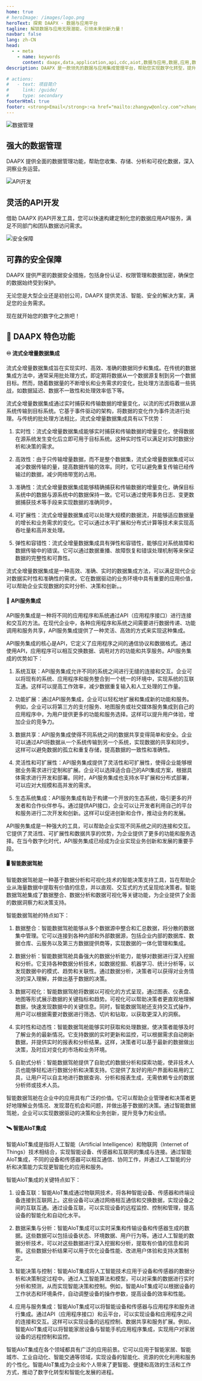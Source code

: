 ```yaml
---
home: true
# heroImage: /images/logo.png
heroText: 探索 DAAPX - 数据与应用平台
tagline: 解锁数据与应用无限潜能，引领未来创新力量！
navbar: false
lang: zh-CN
head:
  - - meta
    - name: keywords
      content: daapx,data,application,api,cdc,aiot,数据与应用,数据,应用,数据集成,应用集成,服务集成,物联网
description: DAAPX 是一款领先的数据与应用集成管理平台，帮助您实现数字化转型，提升业务效率和创新能力。     

# actions:
#   - text: 项目简介
#     link: /guide/
#     type: secondary
footerHtml: true
footer: <strong>Email</strong>:<a href="mailto:zhangyw@onlcy.com">zhangyw@onlcy.com</a> | <span>Copyright © 2023-present DaapX.com</span>
---
```


<div class="features">
  <div class="feature">
    <img src="/images/data_icon.png" alt="数据管理">
    <h2>强大的数据管理</h2>
    <p>DAAPX 提供全面的数据管理功能，帮助您收集、存储、分析和可视化数据，深入洞察业务运营。</p>
  </div>
  <div class="feature">
    <img src="/images/app_icon.png" alt="API开发">
    <h2>灵活的API开发</h2>
    <p>借助 DAAPX 的API开发工具，您可以快速构建定制化您的数据应用API服务，满足不同部门和团队数据访问需求。</p>
  </div>
  <div class="feature">
    <img src="/images/security_icon.png" alt="安全保障">
    <h2>可靠的安全保障</h2>
    <p>DAAPX 提供严密的数据安全措施，包括身份认证、权限管理和数据加密，确保您的数据始终受到保护。</p>
  </div>
</div>

<p>无论您是大型企业还是初创公司，DAAPX 提供灵活、智能、安全的解决方案，满足您的业务需求。</p>
<p>现在就开始您的数字化之旅吧！</p>



## :rocket:	DAAPX 特色功能

#### :infinity:	流式全增量数据集成

流式全增量数据集成旨在实现实时、高效、准确的数据同步和集成。在传统的数据集成方法中，通常采用批处理方式，即定期将数据从一个数据源复制到另一个数据目标。然而，随着数据量的不断增长和业务需求的变化，批处理方法面临着一些挑战，如数据延迟、数据不一致性和处理效率低下等。

流式全增量数据集成通过实时捕获和传输数据的增量变化，以流的形式将数据从源系统传输到目标系统。它基于事件驱动的架构，将数据的变化作为事件流进行处理。与传统的批处理方法相比，流式全增量数据集成具有以下优势：

1. 实时性：流式全增量数据集成能够实时捕获和传输数据的增量变化，使得数据在源系统发生变化后立即可用于目标系统。这种实时性可以满足对实时数据分析和决策的需求。

2. 高效性：由于只传输增量数据，而不是整个数据集，流式全增量数据集成可以减少数据传输的量，提高数据传输的效率。同时，它可以避免重复传输已经传输过的数据，减少网络带宽的占用。

3. 准确性：流式全增量数据集成能够精确捕获和传输数据的增量变化，确保目标系统中的数据与源系统中的数据保持一致。它可以通过使用事务日志、变更数据捕获技术等手段来实现数据的准确同步。

4. 可扩展性：流式全增量数据集成可以处理大规模的数据流，并能够适应数据量的增长和业务需求的变化。它可以通过水平扩展和分布式计算等技术来实现高吞吐量和高并发处理。

5. 弹性和容错性：流式全增量数据集成具有弹性和容错性，能够应对系统故障和数据传输中的错误。它可以通过数据重播、故障恢复和错误处理机制等来保证数据的完整性和可靠性。

流式全增量数据集成是一种高效、准确、实时的数据集成方法，可以满足现代企业对数据实时性和准确性的需求。它在数据驱动的业务环境中具有重要的应用价值，可以帮助企业实现数据的实时分析、决策和创新。。

#### :link:	API服务集成
API服务集成是一种将不同的应用程序和系统通过API（应用程序接口）进行连接和交互的方法。在现代企业中，各种应用程序和系统之间需要进行数据传递、功能调用和服务共享，API服务集成提供了一种灵活、高效的方式来实现这种集成。

API服务集成的核心是API，它定义了应用程序之间的通信协议和数据格式。通过使用API，应用程序可以相互交换数据、调用对方的功能和共享服务。API服务集成的优势如下：

1. 系统互联：API服务集成允许不同的系统之间进行无缝的连接和交互。企业可以将现有的系统、应用程序和服务整合到一个统一的环境中，实现系统的互联互通。这样可以提高工作效率，减少数据重复输入和人工处理的工作量。

2. 功能扩展：通过API服务集成，企业可以轻松地扩展和集成新的功能和服务。例如，企业可以将第三方的支付服务、地图服务或社交媒体服务集成到自己的应用程序中，为用户提供更多的功能和服务选择。这样可以提升用户体验，增加企业的竞争力。

3. 数据共享：API服务集成使得不同系统之间的数据共享变得简单和安全。企业可以通过API将数据从一个系统传输到另一个系统，实现数据的共享和同步。这样可以避免数据的孤立和重复存储，提高数据的一致性和准确性。

4. 灵活性和可扩展性：API服务集成提供了灵活性和可扩展性，使得企业能够根据业务需求进行定制和扩展。企业可以选择适合自己的API集成方案，根据具体需求进行开发和部署。同时，API服务集成也支持水平扩展和分布式部署，可以应对大规模和高并发的需求。

5. 生态系统集成：API服务集成有助于构建一个开放的生态系统，吸引更多的开发者和合作伙伴参与。通过提供API接口，企业可以让开发者利用自己的平台和服务进行二次开发和创新。这样可以促进创新和合作，推动业务的发展。

API服务集成是一种强大的工具，可以帮助企业实现不同系统之间的连接和交互。它提供了灵活性、可扩展性和数据共享的优势，为企业提供了更多的功能和服务选择。在当今数字化时代，API服务集成已经成为企业实现业务创新和发展的重要手段。

#### :desktop_computer:	智能数据驾舱
智能数据驾舱是一种基于数据分析和可视化技术的智能决策支持工具，旨在帮助企业从海量数据中提取有价值的信息，并以直观、交互式的方式呈现给决策者。智能数据驾舱集成了数据整合、数据分析和数据可视化等关键功能，为企业提供了全面的数据洞察力和决策支持。

智能数据驾舱的特点如下：

1. 数据整合：智能数据驾舱能够从多个数据源中整合和汇总数据，将分散的数据集中管理。它可以连接到各种内部和外部数据源，包括企业内部的数据库、数据仓库、云服务以及第三方数据提供商等，实现数据的一体化管理和集成。

2. 数据分析：智能数据驾舱具备强大的数据分析能力，能够对数据进行深入挖掘和分析。它支持各种数据分析技术，如数据挖掘、机器学习、统计分析等，以发现数据中的模式、趋势和关联性。通过数据分析，决策者可以获得对业务情况的深入理解，并做出基于数据的决策。

3. 数据可视化：智能数据驾舱将数据以可视化的方式呈现，通过图表、仪表盘、地图等形式展示数据的关键指标和趋势。可视化可以帮助决策者更直观地理解数据，快速发现数据中的关键信息。同时，智能数据驾舱还支持交互式操作，用户可以根据需要对数据进行筛选、切片和钻取，以获取更深入的洞察。

4. 实时性和动态性：智能数据驾舱能够实时获取和处理数据，使决策者能够及时了解业务的最新情况。它支持数据的实时更新和监控，可以根据需求自动刷新数据，并提供实时的报表和分析结果。这样，决策者可以基于最新的数据做出决策，及时应对变化的市场和业务环境。

5. 自助式分析：智能数据驾舱提供了自助式的数据分析和探索功能，使非技术人员也能够轻松进行数据分析和决策支持。它提供了友好的用户界面和易用的工具，让用户可以自主地进行数据查询、分析和报表生成，无需依赖专业的数据分析师或技术人员。

智能数据驾舱在企业中的应用具有广泛的价值。它可以帮助企业管理者和决策者更好地理解业务情况、发现潜在机会和问题，并做出基于数据的决策。通过智能数据驾舱，企业可以实现数据驱动的决策和业务创新，提升竞争力和业绩。

#### :artificial_satellite:	智能AIoT集成
智能AIoT集成是指将人工智能（Artificial Intelligence）和物联网（Internet of Things）技术相结合，实现智能设备、传感器和互联网的集成与连接。通过智能AIoT集成，不同的设备和传感器可以相互通信、协同工作，并通过人工智能的分析和决策能力实现更智能化的应用和服务。

智能AIoT集成的关键特点如下：

1. 设备互联：智能AIoT集成通过物联网技术，将各种智能设备、传感器和终端设备连接到互联网上。这些设备可以通过网络相互通信和交换数据，实现设备之间的互联互通。通过设备互联，可以实现设备的远程监控、控制和管理，提高设备的智能化和自动化水平。

2. 数据采集与分析：智能AIoT集成可以实时采集和传输设备和传感器生成的数据。这些数据可以包括设备状态、环境数据、用户行为等。通过人工智能的数据分析技术，可以对这些数据进行深入挖掘和分析，提取有价值的信息和洞察。这些数据分析结果可以用于优化设备性能、改进用户体验和支持决策制定。

3. 智能决策与控制：智能AIoT集成将人工智能技术应用于设备和传感器的数据分析和决策制定过程中。通过人工智能算法和模型，可以对采集的数据进行实时分析和预测，从而实现智能决策和控制。例如，智能AIoT集成可以根据设备的工作状态和环境条件，自动调整设备的操作参数，提高设备的效率和性能。

4. 应用与服务集成：智能AIoT集成可以将智能设备和传感器与应用程序和服务进行集成。通过API（应用程序接口）和云平台，可以实现设备和应用程序之间的连接和交互。这样可以实现设备的远程控制、数据共享和服务扩展。例如，智能AIoT集成可以将智能家居设备与智能手机应用程序集成，实现用户对家居设备的远程控制和监控。

智能AIoT集成在各个领域都具有广泛的应用前景。它可以应用于智能家居、智能城市、工业自动化、智能交通等领域，实现设备的智能化、资源的优化利用和服务的个性化。智能AIoT集成为企业和个人带来了更智能、便捷和高效的生活和工作方式，推动了数字化转型和智能化发展的进程。
